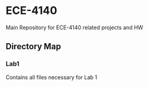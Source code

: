# ECE-4140
Main Repository for ECE-4140 related projects and HW
## Directory Map
### Lab1
Contains all files necessary for Lab 1
